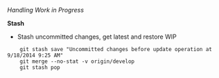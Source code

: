 
*Handling Work in Progress*

**Stash**

- Stash uncommitted changes, get latest and restore WIP

```
    git stash save "Uncommitted changes before update operation at 9/18/2014 9:25 AM"
    git merge --no-stat -v origin/develop
    git stash pop
``` 
